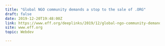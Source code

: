 ```yaml
---
title: "Global NGO community demands a stop to the sale of .ORG"
draft: false
date: 2019-12-20T19:48:00Z
link: https://www.eff.org/deeplinks/2019/12/global-ngo-community-demands-stop-sale-org?utm_medium=RSS&utm_source=hune
site: www.eff.org
topic: Webdev  

---
```

